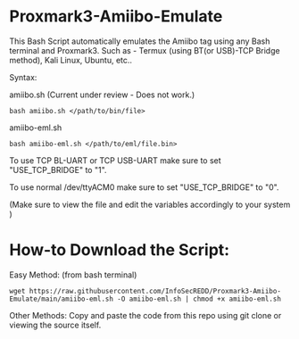 # Proxmark3-Amiibo-Emulate
This Bash Script automatically emulates the Amiibo tag 
using any Bash terminal and Proxmark3. Such as - Termux
(using BT(or USB)-TCP Bridge method), Kali Linux, Ubuntu,
etc..

Syntax:

amiibo.sh (Current under review - Does not work.)

``bash amiibo.sh </path/to/bin/file>``

amiibo-eml.sh

``bash amiibo-eml.sh </path/to/eml/file.bin>``

To use TCP BL-UART or TCP USB-UART make sure to set 
"USE_TCP_BRIDGE" to "1".

To use normal /dev/ttyACM0 make sure to set "USE_TCP_BRIDGE"
to "0".

(Make sure to view the file and edit the variables accordingly to your system
)

# How-to Download the Script:
Easy Method: (from bash terminal)

``wget https://raw.githubusercontent.com/InfoSecREDD/Proxmark3-Amiibo-Emulate/main/amiibo-eml.sh -O amiibo-eml.sh | chmod +x amiibo-eml.sh``


Other Methods:
Copy and paste the code from this repo using git clone or
viewing the source itself.

